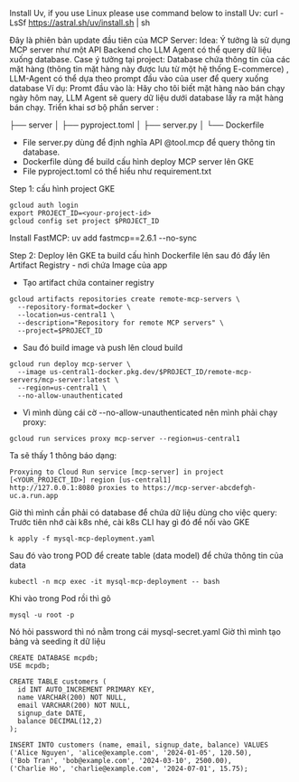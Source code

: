 Install Uv, if you use Linux please use command below to install Uv: 
curl -LsSf https://astral.sh/uv/install.sh | sh

Đây là phiên bản update đầu tiên của MCP Server:
Idea: Ý tưởng là sử dụng MCP server như một API Backend cho LLM Agent có thể query dữ liệu xuống database.
Case ý tưởng tại project: Database chứa thông tin của các mặt hàng (thông tin mặt hàng này được lưu từ một hệ thống E-commerce) , LLM-Agent có thể dựa theo prompt đầu vào của user để query xuống database
Ví dụ: Promt đầu vào là: Hãy cho tôi biết mặt hàng nào bán chạy ngày hôm nay, LLM Agent sẽ query dữ liệu dưới database lấy ra mặt hàng bán chạy. 
Triển khai sơ bộ phần server : 

├── server
│   ├── pyproject.toml
│   ├── server.py
│   └── Dockerfile

- File server.py dùng để định nghĩa API @tool.mcp để query thông tin database.
- Dockerfile dùng để build cấu hình deploy MCP server lên GKE
- File pyproject.toml có thể hiểu như requirement.txt

Step 1: cấu hình project GKE
```
gcloud auth login
export PROJECT_ID=<your-project-id>
gcloud config set project $PROJECT_ID
```

Install FastMCP: uv add fastmcp==2.6.1 --no-sync

Step 2: Deploy lên GKE
ta build cấu hình Dockerfile lên sau đó đẩy lên Artifact Registry - nơi chứa Image của app

- Tạo artifact chứa container registry
```
gcloud artifacts repositories create remote-mcp-servers \
  --repository-format=docker \
  --location=us-central1 \
  --description="Repository for remote MCP servers" \
  --project=$PROJECT_ID
```

- Sau đó build image và push lên cloud build

```
gcloud run deploy mcp-server \
  --image us-central1-docker.pkg.dev/$PROJECT_ID/remote-mcp-servers/mcp-server:latest \
  --region=us-central1 \
  --no-allow-unauthenticated
```

- Vì mình dùng cái cờ --no-allow-unauthenticated nên mình phải chạy proxy:

```
gcloud run services proxy mcp-server --region=us-central1
```


Ta sẽ thấy 1 thông báo dạng:
```
Proxying to Cloud Run service [mcp-server] in project [<YOUR_PROJECT_ID>] region [us-central1]
http://127.0.0.1:8080 proxies to https://mcp-server-abcdefgh-uc.a.run.app
```

Giờ thì mình cần phải có database để chứa dữ liệu dùng cho việc query:
Trước tiên nhớ cài k8s nhé, cài k8s CLI hay gì đó để nối vào GKE

```
k apply -f mysql-mcp-deployment.yaml 
```

Sau đó vào trong POD để create table (data model) để chứa thông tin của data

```
kubectl -n mcp exec -it mysql-mcp-deployment -- bash
```

Khi vào trong Pod rồi thì gõ 

```
mysql -u root -p
```

Nó hỏi password thì nó nằm trong cái mysql-secret.yaml
Giờ thì mình tạo bảng và seeding ít dữ liệu 
```
CREATE DATABASE mcpdb;
USE mcpdb;

CREATE TABLE customers (
  id INT AUTO_INCREMENT PRIMARY KEY,
  name VARCHAR(200) NOT NULL,
  email VARCHAR(200) NOT NULL,
  signup_date DATE,
  balance DECIMAL(12,2)
);

INSERT INTO customers (name, email, signup_date, balance) VALUES
('Alice Nguyen', 'alice@example.com', '2024-01-05', 120.50),
('Bob Tran', 'bob@example.com', '2024-03-10', 2500.00),
('Charlie Ho', 'charlie@example.com', '2024-07-01', 15.75);
```





